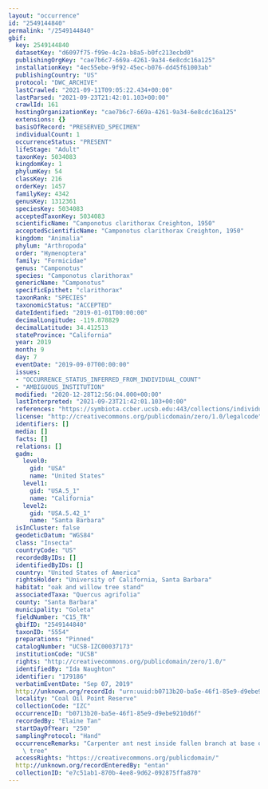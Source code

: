 ```yaml
---
layout: "occurrence"
id: "2549144840"
permalink: "/2549144840"
gbif:
  key: 2549144840
  datasetKey: "d6097f75-f99e-4c2a-b8a5-b0fc213ecbd0"
  publishingOrgKey: "cae7b6c7-669a-4261-9a34-6e8cdc16a125"
  installationKey: "4ec55ebe-9f92-45ec-b076-dd45f61003ab"
  publishingCountry: "US"
  protocol: "DWC_ARCHIVE"
  lastCrawled: "2021-09-11T09:05:22.434+00:00"
  lastParsed: "2021-09-23T21:42:01.103+00:00"
  crawlId: 161
  hostingOrganizationKey: "cae7b6c7-669a-4261-9a34-6e8cdc16a125"
  extensions: {}
  basisOfRecord: "PRESERVED_SPECIMEN"
  individualCount: 1
  occurrenceStatus: "PRESENT"
  lifeStage: "Adult"
  taxonKey: 5034083
  kingdomKey: 1
  phylumKey: 54
  classKey: 216
  orderKey: 1457
  familyKey: 4342
  genusKey: 1312361
  speciesKey: 5034083
  acceptedTaxonKey: 5034083
  scientificName: "Camponotus clarithorax Creighton, 1950"
  acceptedScientificName: "Camponotus clarithorax Creighton, 1950"
  kingdom: "Animalia"
  phylum: "Arthropoda"
  order: "Hymenoptera"
  family: "Formicidae"
  genus: "Camponotus"
  species: "Camponotus clarithorax"
  genericName: "Camponotus"
  specificEpithet: "clarithorax"
  taxonRank: "SPECIES"
  taxonomicStatus: "ACCEPTED"
  dateIdentified: "2019-01-01T00:00:00"
  decimalLongitude: -119.878829
  decimalLatitude: 34.412513
  stateProvince: "California"
  year: 2019
  month: 9
  day: 7
  eventDate: "2019-09-07T00:00:00"
  issues:
  - "OCCURRENCE_STATUS_INFERRED_FROM_INDIVIDUAL_COUNT"
  - "AMBIGUOUS_INSTITUTION"
  modified: "2020-12-28T12:56:04.000+00:00"
  lastInterpreted: "2021-09-23T21:42:01.103+00:00"
  references: "https://symbiota.ccber.ucsb.edu:443/collections/individual/index.php?occid=179186"
  license: "http://creativecommons.org/publicdomain/zero/1.0/legalcode"
  identifiers: []
  media: []
  facts: []
  relations: []
  gadm:
    level0:
      gid: "USA"
      name: "United States"
    level1:
      gid: "USA.5_1"
      name: "California"
    level2:
      gid: "USA.5.42_1"
      name: "Santa Barbara"
  isInCluster: false
  geodeticDatum: "WGS84"
  class: "Insecta"
  countryCode: "US"
  recordedByIDs: []
  identifiedByIDs: []
  country: "United States of America"
  rightsHolder: "University of California, Santa Barbara"
  habitat: "oak and willow tree stand"
  associatedTaxa: "Quercus agrifolia"
  county: "Santa Barbara"
  municipality: "Goleta"
  fieldNumber: "C15_TR"
  gbifID: "2549144840"
  taxonID: "5554"
  preparations: "Pinned"
  catalogNumber: "UCSB-IZC00037173"
  institutionCode: "UCSB"
  rights: "http://creativecommons.org/publicdomain/zero/1.0/"
  identifiedBy: "Ida Naughton"
  identifier: "179186"
  verbatimEventDate: "Sep 07, 2019"
  http://unknown.org/recordId: "urn:uuid:b0713b20-ba5e-46f1-85e9-d9ebe9210d6f"
  locality: "Coal Oil Point Reserve"
  collectionCode: "IZC"
  occurrenceID: "b0713b20-ba5e-46f1-85e9-d9ebe9210d6f"
  recordedBy: "Elaine Tan"
  startDayOfYear: "250"
  samplingProtocol: "Hand"
  occurrenceRemarks: "Carpenter ant nest inside fallen branch at base of Quercus agrifolia\
    \ tree"
  accessRights: "https://creativecommons.org/publicdomain/"
  http://unknown.org/recordEnteredBy: "entan"
  collectionID: "e7c51ab1-870b-4ee8-9d62-092875ffa870"
---
```

